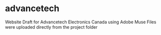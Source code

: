 # advancetech
Website Draft for Advancetech Electronics Canada using Adobe Muse
Files were uploaded directly from the project folder
